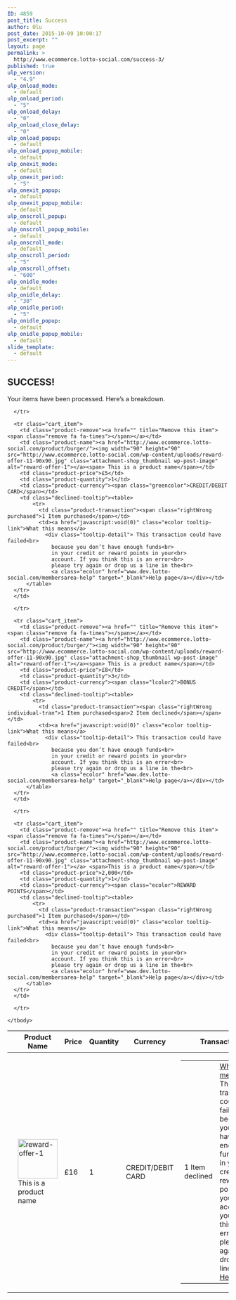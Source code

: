 ```yaml
---
ID: 4859
post_title: Success
author: Olu
post_date: 2015-10-09 10:00:17
post_excerpt: ""
layout: page
permalink: >
  http://www.ecommerce.lotto-social.com/success-3/
published: true
ulp_version:
  - "4.9"
ulp_onload_mode:
  - default
ulp_onload_period:
  - "5"
ulp_onload_delay:
  - "0"
ulp_onload_close_delay:
  - "0"
ulp_onload_popup:
  - default
ulp_onload_popup_mobile:
  - default
ulp_onexit_mode:
  - default
ulp_onexit_period:
  - "5"
ulp_onexit_popup:
  - default
ulp_onexit_popup_mobile:
  - default
ulp_onscroll_popup:
  - default
ulp_onscroll_popup_mobile:
  - default
ulp_onscroll_mode:
  - default
ulp_onscroll_period:
  - "5"
ulp_onscroll_offset:
  - "600"
ulp_onidle_mode:
  - default
ulp_onidle_delay:
  - "30"
ulp_onidle_period:
  - "5"
ulp_onidle_popup:
  - default
ulp_onidle_popup_mobile:
  - default
slide_template:
  - default
---
```

<div class="woocommerce successDev">
  <h2 class="greencolor">SUCCESS!</h2>
  <p>Your items have been processed. Here’s a breakdown.</p>
  <table class="shop_table cart" cellspacing="0">
    <thead>
      <tr>
        <th class="product-remove"></th>
        <th class="product-name">Product Name</th>
        <th class="product-price">Price</th>
        <th class="product-quantity">Quantity</th>
        <th class="product-currency">Currency</th>
        <th class="product-transaction">Transaction</th>
        <th></th>
      </tr>
    </thead>
    <tbody>
      <tr class="cart_item">
        <td class="product-remove"><a href="" title="Remove this item"><span class="remove fa fa-times"></span></a></td>
        <td class="product-name"><a href="http://www.ecommerce.lotto-social.com/product/burger/"><img width="90" height="90" src="http://www.ecommerce.lotto-social.com/wp-content/uploads/reward-offer-11-90x90.jpg" class="attachment-shop_thumbnail wp-post-image" alt="reward-offer-1"></a> <span>This is a product name</span></td>
        <td class="product-price">£16</td>
        <td class="product-quantity">1</td>
        <td class="product-currency"><span class="greencolor">CREDIT/DEBIT CARD</span></td>
        <td class="declined-tooltip"><table>
            <tr>
              <td class="product-transaction"><span class="rightWrong declined">1 Item declined</span></td>
              <td><a href="javascript:void(0)" class="ecolor tooltip-link">What this means</a>
                <div class="tooltip-detail"> This transaction could have failed<br>
                  because you don’t have enough funds<br>
                  in your credit or reward points in your<br>
                  account. If you think this is an error<br>
                  please try again or drop us a line in the<br>
                  <a class="ecolor" href="www.dev.lotto-social.com/membersarea-help" target="_blank">Help page</a></div></td>
          </table>
      </tr>
      </td>
      
      </tr>
      
      <tr class="cart_item">
        <td class="product-remove"><a href="" title="Remove this item"><span class="remove fa fa-times"></span></a></td>
        <td class="product-name"><a href="http://www.ecommerce.lotto-social.com/product/burger/"><img width="90" height="90" src="http://www.ecommerce.lotto-social.com/wp-content/uploads/reward-offer-11-90x90.jpg" class="attachment-shop_thumbnail wp-post-image" alt="reward-offer-1"></a><span> This is a product name</span></td>
        <td class="product-price">£5</td>
        <td class="product-quantity">1</td>
        <td class="product-currency"><span class="greencolor">CREDIT/DEBIT CARD</span></td>
        <td class="declined-tooltip"><table>
            <tr>
              <td class="product-transaction"><span class="rightWrong purchased">1 Item purchased</span></td>
              <td><a href="javascript:void(0)" class="ecolor tooltip-link">What this means</a>
                <div class="tooltip-detail"> This transaction could have failed<br>
                  because you don’t have enough funds<br>
                  in your credit or reward points in your<br>
                  account. If you think this is an error<br>
                  please try again or drop us a line in the<br>
                  <a class="ecolor" href="www.dev.lotto-social.com/membersarea-help" target="_blank">Help page</a></div></td>
          </table>
      </tr>
      </td>
      
      </tr>
      
      <tr class="cart_item">
        <td class="product-remove"><a href="" title="Remove this item"><span class="remove fa fa-times"></span></a></td>
        <td class="product-name"><a href="http://www.ecommerce.lotto-social.com/product/burger/"><img width="90" height="90" src="http://www.ecommerce.lotto-social.com/wp-content/uploads/reward-offer-11-90x90.jpg" class="attachment-shop_thumbnail wp-post-image" alt="reward-offer-1"></a><span> This is a product name</span></td>
        <td class="product-price">£8</td>
        <td class="product-quantity">3</td>
        <td class="product-currency"><span class="lcolor2">BONUS CREDIT</span></td>
        <td class="declined-tooltip"><table>
            <tr>
              <td class="product-transaction"><span class="rightWrong individual-tran">1 Item purchased<span>2 Item declined</span></span></td>
              <td><a href="javascript:void(0)" class="ecolor tooltip-link">What this means</a>
                <div class="tooltip-detail"> This transaction could have failed<br>
                  because you don’t have enough funds<br>
                  in your credit or reward points in your<br>
                  account. If you think this is an error<br>
                  please try again or drop us a line in the<br>
                  <a class="ecolor" href="www.dev.lotto-social.com/membersarea-help" target="_blank">Help page</a></div></td>
          </table>
      </tr>
      </td>
      
      </tr>
      
      <tr class="cart_item">
        <td class="product-remove"><a href="" title="Remove this item"><span class="remove fa fa-times"></span></a></td>
        <td class="product-name"><a href="http://www.ecommerce.lotto-social.com/product/burger/"><img width="90" height="90" src="http://www.ecommerce.lotto-social.com/wp-content/uploads/reward-offer-11-90x90.jpg" class="attachment-shop_thumbnail wp-post-image" alt="reward-offer-1"></a> <span>This is a product name</span></td>
        <td class="product-price">2,000</td>
        <td class="product-quantity">1</td>
        <td class="product-currency"><span class="ecolor">REWARD POINTS</span></td>
        <td class="declined-tooltip"><table>
            <tr>
              <td class="product-transaction"><span class="rightWrong purchased">1 Item purchased</span></td>
              <td><a href="javascript:void(0)" class="ecolor tooltip-link">What this means</a>
                <div class="tooltip-detail"> This transaction could have failed<br>
                  because you don’t have enough funds<br>
                  in your credit or reward points in your<br>
                  account. If you think this is an error<br>
                  please try again or drop us a line in the<br>
                  <a class="ecolor" href="www.dev.lotto-social.com/membersarea-help" target="_blank">Help page</a></div></td>
          </table>
      </tr>
      </td>
      
      </tr>
      
    </tbody>
  </table>
</div>
